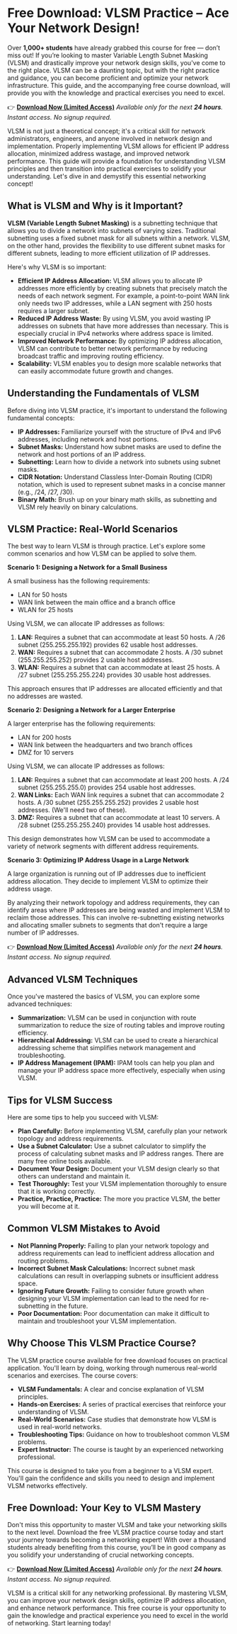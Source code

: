 # Free Download: VLSM Practice – Ace Your Network Design!

Over **1,000+ students** have already grabbed this course for free — don’t miss out! If you’re looking to master Variable Length Subnet Masking (VLSM) and drastically improve your network design skills, you've come to the right place. VLSM can be a daunting topic, but with the right practice and guidance, you can become proficient and optimize your network infrastructure. This guide, and the accompanying free course download, will provide you with the knowledge and practical exercises you need to excel.

👉 [**Download Now (Limited Access)**](https://udemywork.com/vlsm-practice)
_Available only for the next **24 hours**. Instant access. No signup required._

VLSM is not just a theoretical concept; it's a critical skill for network administrators, engineers, and anyone involved in network design and implementation. Properly implementing VLSM allows for efficient IP address allocation, minimized address wastage, and improved network performance. This guide will provide a foundation for understanding VLSM principles and then transition into practical exercises to solidify your understanding. Let's dive in and demystify this essential networking concept!

## What is VLSM and Why is it Important?

**VLSM (Variable Length Subnet Masking)** is a subnetting technique that allows you to divide a network into subnets of varying sizes. Traditional subnetting uses a fixed subnet mask for all subnets within a network. VLSM, on the other hand, provides the flexibility to use different subnet masks for different subnets, leading to more efficient utilization of IP addresses.

Here's why VLSM is so important:

*   **Efficient IP Address Allocation:** VLSM allows you to allocate IP addresses more efficiently by creating subnets that precisely match the needs of each network segment. For example, a point-to-point WAN link only needs two IP addresses, while a LAN segment with 250 hosts requires a larger subnet.
*   **Reduced IP Address Waste:** By using VLSM, you avoid wasting IP addresses on subnets that have more addresses than necessary. This is especially crucial in IPv4 networks where address space is limited.
*   **Improved Network Performance:** By optimizing IP address allocation, VLSM can contribute to better network performance by reducing broadcast traffic and improving routing efficiency.
*   **Scalability:** VLSM enables you to design more scalable networks that can easily accommodate future growth and changes.

## Understanding the Fundamentals of VLSM

Before diving into VLSM practice, it's important to understand the following fundamental concepts:

*   **IP Addresses:** Familiarize yourself with the structure of IPv4 and IPv6 addresses, including network and host portions.
*   **Subnet Masks:** Understand how subnet masks are used to define the network and host portions of an IP address.
*   **Subnetting:** Learn how to divide a network into subnets using subnet masks.
*   **CIDR Notation:** Understand Classless Inter-Domain Routing (CIDR) notation, which is used to represent subnet masks in a concise manner (e.g., /24, /27, /30).
*   **Binary Math:** Brush up on your binary math skills, as subnetting and VLSM rely heavily on binary calculations.

## VLSM Practice: Real-World Scenarios

The best way to learn VLSM is through practice. Let's explore some common scenarios and how VLSM can be applied to solve them.

**Scenario 1: Designing a Network for a Small Business**

A small business has the following requirements:

*   LAN for 50 hosts
*   WAN link between the main office and a branch office
*   WLAN for 25 hosts

Using VLSM, we can allocate IP addresses as follows:

1.  **LAN:** Requires a subnet that can accommodate at least 50 hosts. A /26 subnet (255.255.255.192) provides 62 usable host addresses.
2.  **WAN:** Requires a subnet that can accommodate 2 hosts. A /30 subnet (255.255.255.252) provides 2 usable host addresses.
3.  **WLAN:** Requires a subnet that can accommodate at least 25 hosts. A /27 subnet (255.255.255.224) provides 30 usable host addresses.

This approach ensures that IP addresses are allocated efficiently and that no addresses are wasted.

**Scenario 2: Designing a Network for a Larger Enterprise**

A larger enterprise has the following requirements:

*   LAN for 200 hosts
*   WAN link between the headquarters and two branch offices
*   DMZ for 10 servers

Using VLSM, we can allocate IP addresses as follows:

1.  **LAN:** Requires a subnet that can accommodate at least 200 hosts. A /24 subnet (255.255.255.0) provides 254 usable host addresses.
2.  **WAN Links:** Each WAN link requires a subnet that can accommodate 2 hosts. A /30 subnet (255.255.255.252) provides 2 usable host addresses. (We'll need two of these).
3.  **DMZ:** Requires a subnet that can accommodate at least 10 servers. A /28 subnet (255.255.255.240) provides 14 usable host addresses.

This design demonstrates how VLSM can be used to accommodate a variety of network segments with different address requirements.

**Scenario 3: Optimizing IP Address Usage in a Large Network**

A large organization is running out of IP addresses due to inefficient address allocation. They decide to implement VLSM to optimize their address usage.

By analyzing their network topology and address requirements, they can identify areas where IP addresses are being wasted and implement VLSM to reclaim those addresses. This can involve re-subnetting existing networks and allocating smaller subnets to segments that don't require a large number of IP addresses.

👉 [**Download Now (Limited Access)**](https://udemywork.com/vlsm-practice)
_Available only for the next **24 hours**. Instant access. No signup required._

## Advanced VLSM Techniques

Once you've mastered the basics of VLSM, you can explore some advanced techniques:

*   **Summarization:** VLSM can be used in conjunction with route summarization to reduce the size of routing tables and improve routing efficiency.
*   **Hierarchical Addressing:** VLSM can be used to create a hierarchical addressing scheme that simplifies network management and troubleshooting.
*   **IP Address Management (IPAM):** IPAM tools can help you plan and manage your IP address space more effectively, especially when using VLSM.

## Tips for VLSM Success

Here are some tips to help you succeed with VLSM:

*   **Plan Carefully:** Before implementing VLSM, carefully plan your network topology and address requirements.
*   **Use a Subnet Calculator:** Use a subnet calculator to simplify the process of calculating subnet masks and IP address ranges. There are many free online tools available.
*   **Document Your Design:** Document your VLSM design clearly so that others can understand and maintain it.
*   **Test Thoroughly:** Test your VLSM implementation thoroughly to ensure that it is working correctly.
*   **Practice, Practice, Practice:** The more you practice VLSM, the better you will become at it.

## Common VLSM Mistakes to Avoid

*   **Not Planning Properly:** Failing to plan your network topology and address requirements can lead to inefficient address allocation and routing problems.
*   **Incorrect Subnet Mask Calculations:** Incorrect subnet mask calculations can result in overlapping subnets or insufficient address space.
*   **Ignoring Future Growth:** Failing to consider future growth when designing your VLSM implementation can lead to the need for re-subnetting in the future.
*   **Poor Documentation:** Poor documentation can make it difficult to maintain and troubleshoot your VLSM implementation.

## Why Choose This VLSM Practice Course?

The VLSM practice course available for free download focuses on practical application. You'll learn by doing, working through numerous real-world scenarios and exercises. The course covers:

*   **VLSM Fundamentals:** A clear and concise explanation of VLSM principles.
*   **Hands-on Exercises:** A series of practical exercises that reinforce your understanding of VLSM.
*   **Real-World Scenarios:** Case studies that demonstrate how VLSM is used in real-world networks.
*   **Troubleshooting Tips:** Guidance on how to troubleshoot common VLSM problems.
*   **Expert Instructor:** The course is taught by an experienced networking professional.

This course is designed to take you from a beginner to a VLSM expert. You'll gain the confidence and skills you need to design and implement VLSM networks effectively.

## Free Download: Your Key to VLSM Mastery

Don't miss this opportunity to master VLSM and take your networking skills to the next level. Download the free VLSM practice course today and start your journey towards becoming a networking expert! With over a thousand students already benefiting from this course, you’ll be in good company as you solidify your understanding of crucial networking concepts.

👉 [**Download Now (Limited Access)**](https://udemywork.com/vlsm-practice)
_Available only for the next **24 hours**. Instant access. No signup required._

VLSM is a critical skill for any networking professional. By mastering VLSM, you can improve your network design skills, optimize IP address allocation, and enhance network performance. This free course is your opportunity to gain the knowledge and practical experience you need to excel in the world of networking. Start learning today!
